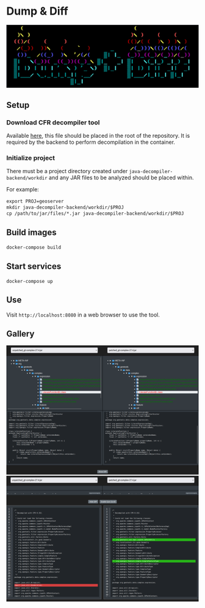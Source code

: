# Dump & Diff
![Dump & Diff](./media/dumpdifflogo.png "Dump & Diff")

## Setup

### Download CFR decompiler tool
Available [here](https://github.com/leibnitz27/cfr/releases/download/0.152/cfr-0.152.jar), this file should be placed in the root of the repository. It is required by the backend to perform decompilation in the container.

### Initialize project
There must be a project directory created under `java-decompiler-backend/workdir` and any JAR files to be analyzed should be placed within.

For example:

```
export PROJ=geoserver
mkdir java-decompiler-backend/workdir/$PROJ
cp /path/to/jar/files/*.jar java-decompiler-backend/workdir/$PROJ
```

## Build images
`docker-compose build`


## Start services
`docker-compose up`


## Use
Visit `http://localhost:8080` in a web browser to use the tool. 

## Gallery

![Screenshot 1](./media/screenshot1.png "Screenshot 1")
![Screenshot 2](./media/screenshot2.png "Screenshot 2")
